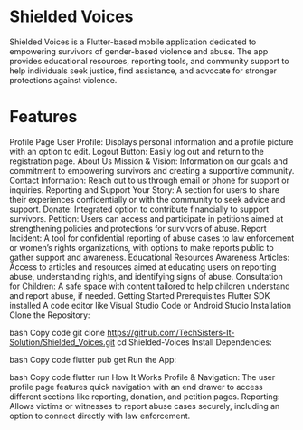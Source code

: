 # Shielded Voices

Shielded Voices is a Flutter-based mobile application dedicated to empowering survivors of gender-based violence and abuse. The app provides educational resources, reporting tools, and community support to help individuals seek justice, find assistance, and advocate for stronger protections against violence.

 # Features
Profile Page
User Profile: Displays personal information and a profile picture with an option to edit.
Logout Button: Easily log out and return to the registration page.
About Us
Mission & Vision: Information on our goals and commitment to empowering survivors and creating a supportive community.
Contact Information: Reach out to us through email or phone for support or inquiries.
Reporting and Support
Your Story: A section for users to share their experiences confidentially or with the community to seek advice and support.
Donate: Integrated option to contribute financially to support survivors.
Petition: Users can access and participate in petitions aimed at strengthening policies and protections for survivors of abuse.
Report Incident: A tool for confidential reporting of abuse cases to law enforcement or women’s rights organizations, with options to make reports public to gather support and awareness.
Educational Resources
Awareness Articles: Access to articles and resources aimed at educating users on reporting abuse, understanding rights, and identifying signs of abuse.
Consultation for Children: A safe space with content tailored to help children understand and report abuse, if needed.
Getting Started
Prerequisites
Flutter SDK installed
A code editor like Visual Studio Code or Android Studio
Installation
Clone the Repository:

bash
Copy code
git clone https://github.com/TechSisters-It-Solution/Shielded_Voices.git
cd Shielded-Voices
Install Dependencies:

bash
Copy code
flutter pub get
Run the App:

bash
Copy code
flutter run
How It Works
Profile & Navigation: The user profile page features quick navigation with an end drawer to access different sections like reporting, donation, and petition pages.
Reporting: Allows victims or witnesses to report abuse cases securely, including an option to connect directly with law enforcement.
